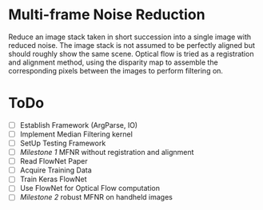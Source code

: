 # Multi-frame Noise Reduction
Reduce an image stack taken in short succession into a single image with reduced noise. The image stack is not assumed to be perfectly aligned but should roughly show the same scene. Optical flow is tried as a registration and alignment method, using the disparity map to assemble the corresponding pixels between the images to perform filtering on.

# ToDo
 - [ ] Establish Framework (ArgParse, IO)
 - [ ] Implement Median Filtering kernel
 - [ ] SetUp Testing Framework
 - [ ] *Milestone 1* MFNR without registration and alignment
 - [ ] Read FlowNet Paper
 - [ ] Acquire Training Data
 - [ ] Train Keras FlowNet
 - [ ] Use FlowNet for Optical Flow computation
 - [ ] *Milestone 2* robust MFNR on handheld images
